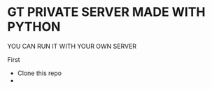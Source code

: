 # GT PRIVATE SERVER MADE WITH PYTHON
YOU CAN RUN IT WITH YOUR OWN SERVER

First
- Clone this repo
- 
